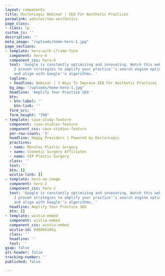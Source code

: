 ```yaml
---
layout: components
title: DoctorLogic Webinar | SEO For Aesthetic Practices
permalink: webinar/seo-aesthetics
page_class:
- class: lp
custom_js: ''
description: ''
meta_image: "/uploads/home-hero-1.jpg"
page_sections:
- template: hero-with-iframe-form
  component: hero-4
  component_css: hero-4
  text: 'Google is constantly optimizing and innovating. Watch this webinar to learn
    3 proven strategies to amplify your practice''s search engine optimization strategy
    and align with Google''s algorithms. '
  tagline:
  - headline: Webinar | 3 Ways To Improve SEO For Aesthetic Practices
  bg_img: "/uploads/home-hero-1.jpg"
  headline: 'Amplify Your Practice SEO '
  btn:
  - btn-label: ''
    btn-link: ''
  form_src: ''
  form_height: "700"
- template: case-study-feature
  component: case-studies-feature
  component_css: case-studies-feature
  per-row-count: '3'
  headline: Happy Providers | Powered by DoctorLogic
  practices:
  - name: Morales Plastic Surgery
  - name: Cosmetic Surgery Affiliates
  - name: VIP Plastic Surgery
  class: ''
  text: ''
  btn: []
  wistia-link: []
- template: hero-no-image
  component: hero-2
  component_css: hero-2
  text: 'Google is constantly optimizing and innovating. Watch this webinar to learn
    3 proven strategies to amplify your practice''s search engine optimization strategy
    and align with Google''s algorithms. '
  headline: Amplify Your Practice SEO
  btn: []
- template: wistia-embed
  component: wistia-embed
  component_css: wistia-embed
  wistia-id: 0d84mk185q
  class: ''
  headline: ''
  text: ''
gsap: false
alt-header: false
tracking-number: ''
published: false

---
```

